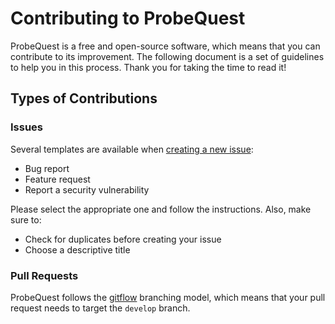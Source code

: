 # Contributing to ProbeQuest

ProbeQuest is a free and open-source software, which means that you can
contribute to its improvement. The following document is a set of guidelines to
help you in this process. Thank you for taking the time to read it!

## Types of Contributions

### Issues

Several templates are available when [creating a new issue][new issue]:

* Bug report
* Feature request
* Report a security vulnerability

Please select the appropriate one and follow the instructions. Also, make sure
to:

* Check for duplicates before creating your issue
* Choose a descriptive title

### Pull Requests

ProbeQuest follows the [gitflow][gitflow] branching model, which means that your
pull request needs to target the `develop` branch.

 [gitflow]: https://nvie.com/posts/a-successful-git-branching-model/ "A successful Git branching model"
 [new issue]: https://github.com/SkypLabs/probequest/issues/new/choose "Create a new issue"
